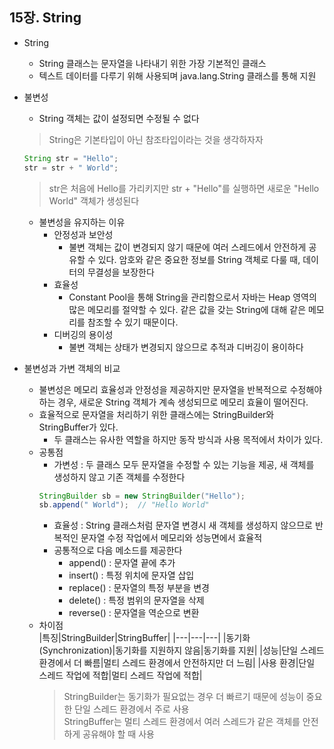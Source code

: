 ## 15장. String

* String 
    - String 클래스는 문자열을 나타내기 위한 가장 기본적인 클래스
    - 텍스트 데이터를 다루기 위해 사용되며 java.lang.String 클래스를 통해 지원

* 불변성
    - String 객체는 값이 설정되면 수정될 수 없다
    > String은 기본타입이 아닌 참조타입이라는 것을 생각하자자
    ```java
    String str = "Hello";
    str = str + " World";
    ```
    > str은 처음에 Hello를 가리키지만 str + "Hello"를 실행하면 새로운 "Hello World" 객체가 생성된다
    - 불변성을 유지하는 이유
        + 안정성과 보안성
            + 불변 객체는 값이 변경되지 않기 때문에 여러 스레드에서 안전하게 공유할 수 있다. 암호와 같은 중요한 정보를 String 객체로 다룰 때, 데이터의 무결성을 보장한다
        + 효율성
            + Constant Pool을 통해 String을 관리함으로서 자바는 Heap 영역의 많은 메모리를 절약할 수 있다. 같은 값을 갖는 String에 대해 같은 메모리를 참조할 수 있기 때문이다. 
        + 디버깅의 용이성
            + 불변 객체는 상태가 변경되지 않으므로 추적과 디버깅이 용이하다

* 불변성과 가변 객체의 비교
    - 불변성은 메모리 효율성과 안정성을 제공하지만 문자열을 반복적으로 수정해야 하는 경우, 새로운 String 객체가 계속 생성되므로 메모리 효율이 떨어진다.
    - 효율적으로 문자열을 처리하기 위한 클래스에는 StringBuilder와 StringBuffer가 있다.
        + 두 클래스는 유사한 역할을 하지만 동작 방식과 사용 목적에서 차이가 있다.
    - 공통점
        + 가변성 : 두 클래스 모두 문자열을 수정할 수 있는 기능을 제공, 새 객체를 생성하지 않고 기존 객체를 수정한다
        ```java
        StringBuilder sb = new StringBuilder("Hello");
        sb.append(" World");  // "Hello World"
        ```
        + 효율성 : String 클래스처럼 문자열 변경시 새 객체를 생성하지 않으므로 반복적인 문자열 수정 작업에서 메모리와 성능면에서 효율적
        + 공통적으로 다음 메소드를 제공한다
            + append() : 문자열 끝에 추가
            + insert() : 특정 위치에 문자열 삽입
            + replace() : 문자열의 특정 부분을 변경
            + delete() : 특정 범위의 문자열을 삭제
            + reverse() : 문자열을 역순으로 변환
    - 차이점<br/>
        |특징|StringBuilder|StringBuffer|
        |---|---|---|
        |동기화(Synchronization)|동기화를 지원하지 않음|동기화를 지원|
        |성능|단일 스레드 환경에서 더 빠름|멀티 스레드 환경에서 안전하지만 더 느림|
        |사용 환경|단일 스레드 작업에 적합|멀티 스레드 작업에 적합|
        > StringBuilder는 동기화가 필요없는 경우 더 빠르기 때문에 성능이 중요한 단일 스레드 환경에서 주로 사용<br/>
        > StringBuffer는 멀티 스레드 환경에서 여러 스레드가 같은 객체를 안전하게 공유해야 할 때 사용